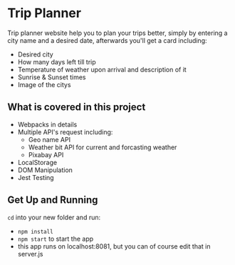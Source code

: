 # Trip Planner

Trip planner website help you to plan your trips better, simply by entering a city name and a desired date, afterwards you'll get a card including:

- Desired city
- How many days left till trip
- Temperature of weather upon arrival and description of it
- Sunrise & Sunset times
- Image of the citys

## What is covered in this project

- Webpacks in details
- Multiple API's request including:
  - Geo name API
  - Weather bit API for current and forcasting weather
  - Pixabay API
- LocalStorage
- DOM Manipulation
- Jest Testing

## Get Up and Running

`cd` into your new folder and run:

- `npm install`
- `npm start` to start the app
- this app runs on localhost:8081, but you can of course edit that in server.js
